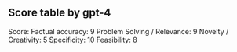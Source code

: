 ## Score table by gpt-4
Score: 
Factual accuracy: 9
Problem Solving / Relevance: 9
Novelty / Creativity: 5
Specificity: 10
Feasibility: 8